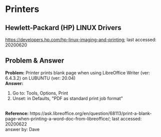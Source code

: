 # Printers
## Hewlett-Packard (HP) LINUX Drivers
https://developers.hp.com/hp-linux-imaging-and-printing; last accessed: 20200620

## Problem & Answer
<b>Problem:</b> Printer prints blank page when using LibreOffice Writer (ver: 6.4.3.2) on LUBUNTU (ver: 20.04)<br/>
<b>Answer:</b> 
1) Go to: Tools, Options, Print<br/>
2) Unset: in Defaults, "PDF as standard print job format"<br/>
<br/>
<b>Reference:</b> https://ask.libreoffice.org/en/question/68113/print-a-blank-page-when-printing-a-word-doc-from-libreoffice/; last accessed: 20200622<br/>
answer by: Dave
